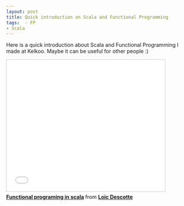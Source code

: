 ```yaml
---
layout: post
title: Quick introduction on Scala and Functional Programming
tags:  - FP
- Scala
---
```


Here is a quick introduction about Scala and Functional Programming I made at Kelkoo. Maybe it can be useful for other people :)


<iframe src="//www.slideshare.net/slideshow/embed_code/38165990" width="427" height="356" frameborder="0" marginwidth="0" marginheight="0" scrolling="no" style="border:1px solid #CCC; border-width:1px; margin-bottom:5px; max-width: 100%;" allowfullscreen> </iframe> <div style="margin-bottom:5px"> <strong> <a href="https://fr.slideshare.net/loicd/functional-programing-in-scala-38165990" title="Functional programing in scala" target="_blank">Functional programing in scala</a> </strong> from <strong><a href="http://www.slideshare.net/loicd" target="_blank">Loic Descotte</a></strong> </div>

